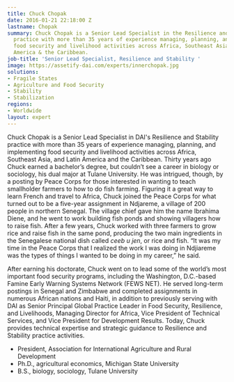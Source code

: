 ```yaml
---
title: Chuck Chopak
date: 2016-01-21 22:18:00 Z
lastname: Chopak
summary: Chuck Chopak is a Senior Lead Specialist in the Resilience and Stability
  practice with more than 35 years of experience managing, planning, and implementing
  food security and livelihood activities across Africa, Southeast Asia, and Latin
  America & the Caribbean.
job-title: 'Senior Lead Specialist, Resilience and Stability '
image: https://assetify-dai.com/experts/innerchopak.jpg
solutions:
- Fragile States
- Agriculture and Food Security
- Stability
- Stabilization
regions:
- Worldwide
layout: expert
---
```


Chuck Chopak is a Senior Lead Specialist in DAI's Resilience and Stability practice with more than 35 years of experience managing, planning, and implementing food security and livelihood activities across Africa, Southeast Asia, and Latin America and the Caribbean. Thirty years ago Chuck earned a bachelor’s degree, but couldn’t see a career in biology or sociology, his dual major at Tulane University. He was intrigued, though, by a posting by Peace Corps for those interested in wanting to teach smallholder farmers to how to do fish farming. Figuring it a great way to learn French and travel to Africa, Chuck joined the Peace Corps for what turned out to be a five-year assignment in Ndjareme, a village of 200 people in northern Senegal.
The village chief gave him the name Ibrahima Diene, and he went to work building fish ponds and showing villagers how to raise fish. After a few years, Chuck worked with three farmers to grow rice and raise fish in the same pond, producing the two main ingredients in the Senegalese national dish called *ceeb u jen*, or rice and fish. “It was my time in the Peace Corps that  I realized the work I was doing in Ndjiareme was the types of things I wanted to be doing in my career,” he said.

After earning his doctorate, Chuck went on to lead some of the world’s most important food security programs, including the Washington, D.C.-based Famine Early Warning Systems Network (FEWS NET). He served long-term postings in Senegal and Zimbabwe and completed assignments in numerous African nations and Haiti, in addition to previously serving with DAI as Senior Principal Global Practice Leader in Food Security, Resilience, and Livelihoods, Managing Director for Africa, Vice President of Technical Services, and Vice President for Development Results. Today, Chuck provides technical expertise and strategic guidance to Resilience and Stability practice activities. 

* President, Association for International Agriculture and Rural Development
* Ph.D., agricultural economics, Michigan State University
* B.S., biology, sociology, Tulane University